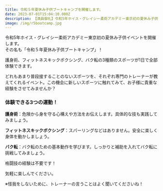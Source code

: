 ```yaml
---
title: 令和５年夏休み子供ブートキャンプを開催します。
date: 2023-07-01T15:04:10.000Z
description: 【満員御礼】令和5年ホイス・グレイシー柔術アカデミー東京初の夏休み子供イベント「令和５年夏休み子供ブートキャンプ」を開催します。
image: /img/r5bootcamp.jpg
---
```

令和5年ホイス・グレイシー柔術アカデミー東京初の夏休み子供イベントを開催します。\
その名も「令和５年夏休み子供ブートキャンプ」！

護身術、フィットネスキックボクシング、バク転の3種類のスポーツが1日で全部体験できます。

どれもあまり普段接することのないスポーツを、それぞれ専門のトレーナーが教えてくれるイベント。この機会に新しいスポーツに触れてみて、お子様に貴重な経験をさせてみませんか？

### 体験できる3つの運動！

**護身術**：危険から身を守る心構えや方法をお伝えします。具体的な技も実践してみましょう。

**フィットネスキックボクシング**：スパーリングなどはありません。安全に楽しく身体を動かしましょう。

**バク転**：バク転のための基本動作を学びます。しっかりと補助を入れてバク転に挑戦してみましょう。

格闘技の経験は不要です！

気軽に楽しんでください。

※怪我をしないために、トレーナーの言うことはよく聞いてくださいね！